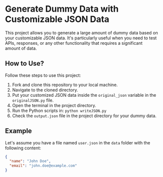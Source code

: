 # Generate Dummy Data with Customizable JSON Data

This project allows you to generate a large amount of dummy data based on your customizable JSON data. It's particularly useful when you need to test APIs, responses, or any other functionality that requires a significant amount of data.

## How to Use?

Follow these steps to use this project:

1. Fork and clone this repository to your local machine.
2. Navigate to the cloned directory.
3. Put your customized JSON data inside the `original_json` variable in the `originalJSON.py` file.
4. Open the terminal in the project directory.
5. Run the Python scripts in: `python writeJSON.py`
6. Check the `output.json` file in the project directory for your dummy data.

## Example

Let's assume you have a file named `user.json` in the `data` folder with the following content:

```json
{
  "name": "John Doe",
  "email": "john.doe@example.com"
}
```
